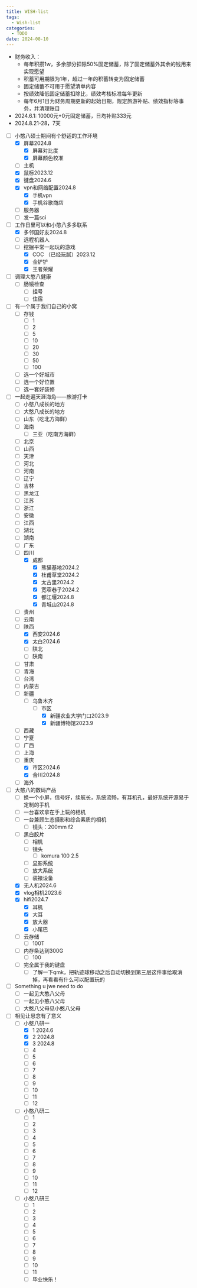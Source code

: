```yaml
---
title: WISH-list
tags:
  - Wish-list
categories:
  - TODO
date: 2024-08-10
---
```


-  财务收入：
	- 每年积攒1w，多余部分扣除50%固定储蓄，除了固定储蓄外其余的钱用来实现愿望
	-  积蓄可用期限为1年，超过一年的积蓄转变为固定储蓄
	- 固定储蓄不可用于愿望清单内容
	- 按绩效降低固定储蓄扣除比，绩效考核标准每年更新
	- 每年6月1日为财务周期更新的起始日期，规定旅游补贴、绩效指标等事务，并清理账目
- 2024.6.1: 10000元+0元固定储蓄，日均补贴333元
- 2024.8.21-28，7天

- [ ] 小憨八硕士期间有个舒适的工作环境 
	- [x] 屏幕2024.8
		- [x] 屏幕对比度
		- [x] 屏幕颜色校准
	- [ ] 主机
	- [x] 鼠标2023.12
	- [x] 键盘2024.6
	- [x] vpn和网络配置2024.8
		- [x] 手机vpn
		- [x] 手机谷歌商店
	- [ ] 服务器
	- [ ] 发一篇sci
- [ ]  工作日里可以和小憨八多多联系
	- [x] 多邻国好友2024.8
	- [ ] 远程机器人
	- [ ] 挖掘平常一起玩的游戏
		- [x] COC （已经玩腻）2023.12
		- [x] 金铲铲
		- [x] 王者荣耀
- [ ] 调理大憨八健康
	- [ ] 肠镜检查
		- [ ] 挂号
		- [ ] 住宿
- [ ] 有一个属于我们自己的小窝
	- [ ] 存钱
		- [ ] 1
		- [ ] 2
		- [ ] 5
		- [ ] 10
		- [ ] 20
		- [ ] 30
		- [ ] 50
		- [ ] 100
	- [ ] 选一个好城市
	- [ ] 选一个好位置
	- [ ] 选一套好装修
- [ ] 一起走遍天涯海角——旅游打卡
	- [ ] 小憨八成长的地方
	- [ ] 大憨八成长的地方
	- [ ] 山东（吃北方海鲜）
	- [ ] 海南
		- [ ] 三亚（吃南方海鲜）
	- [ ] 北京
	- [ ] 山西
	- [ ] 天津
	- [ ] 河北
	- [ ] 河南
	- [ ] 辽宁
	- [ ] 吉林
	- [ ] 黑龙江
	- [ ] 江苏
	- [ ] 浙江
	- [ ] 安徽
	- [ ] 江西
	- [ ] 湖北
	- [ ] 湖南
	- [ ] 广东
	- [ ] 四川
		- [x] 成都
			- [x] 熊猫基地2024.2
			- [x] 杜甫草堂2024.2
			- [x] 太古里2024.2
			- [x] 宽窄巷子2024.2
			- [x] 都江堰2024.8
			- [x] 青城山2024.8
	- [ ] 贵州
	- [ ] 云南
	- [ ] 陕西
		- [x] 西安2024.6
		- [x] 太白2024.6
		- [ ] 陕北
		- [ ] 陕南
	- [ ] 甘肃
	- [ ] 青海
	- [ ] 台湾
	- [ ] 内蒙古
	- [ ] 新疆
		- [ ] 乌鲁木齐
			- [ ] 市区
				- [x] 新疆农业大学门口2023.9
				- [x] 新疆博物馆2023.9
	- [ ] 西藏
	- [ ] 宁夏
	- [ ] 广西
	- [ ] 上海
	- [ ] 重庆
		- [x] 市区2024.6
		- [x] 合川2024.8
	- [ ] 海外
- [ ] 大憨八的数码产品
	- [ ] 换一个小屏，信号好，续航长，系统流畅，有耳机孔，最好系统开源易于定制的手机
	- [ ] 一台喜欢拿在手上玩的相机
	- [ ] 一台兼顾生态摄影和综合素质的相机
		- [ ] 镜头：200mm f2 
	- [ ] 黑白胶片
		- [ ] 相机
		- [ ] 镜头
			- [ ] komura 100 2.5
		- [ ] 显影系统
		- [ ] 放大系统
		- [ ] 装裱设备
	- [x] 无人机2024.6
	- [x] vlog相机2023.6
	- [x] hifi2024.7
		- [x] 耳机
		- [x] 大耳
		- [x] 放大器
		- [x] 小尾巴
	- [ ] 云存储
		- [ ] 100T
	- [ ] 内存条达到300G
		- [ ] 100
	- [ ] 完全属于我的键盘
		- [ ] 了解一下qmk，把轨迹球移动之后自动切换到第三层这件事给取消掉，再看看有什么可以配置玩的
- [ ] Something u jwe need to do
	- [ ] 一起见大憨八父母
	- [ ] 一起见小憨八父母
	- [ ] 大憨八父母见小憨八父母
- [ ] 相见让思念有了意义
	- [ ] 小憨八研一
		- [x] 1 2024.6
		- [x] 2 2024.8
		- [x] 3 2024.8
		- [ ] 4
		- [ ] 5
		- [ ] 6
		- [ ] 7
		- [ ] 8
		- [ ] 9
		- [ ] 10
		- [ ] 11
		- [ ] 12
	- [ ] 小憨八研二
		- [ ] 1
		- [ ] 2
		- [ ] 3
		- [ ] 4
		- [ ] 5
		- [ ] 6
		- [ ] 7
		- [ ] 8
		- [ ] 9
		- [ ] 10
		- [ ] 11
		- [ ] 12
	- [ ] 小憨八研三
		- [ ] 1
		- [ ] 2
		- [ ] 3
		- [ ] 4
		- [ ] 5
		- [ ] 6
		- [ ] 7
		- [ ] 8
		- [ ] 9
		- [ ] 10
		- [ ] 11
		- [ ] 毕业快乐！